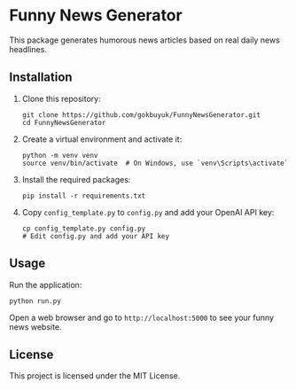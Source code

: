 # Funny News Generator

This package generates humorous news articles based on real daily news headlines.

## Installation

1. Clone this repository:
   ```
   git clone https://github.com/gokbuyuk/FunnyNewsGenerator.git
   cd FunnyNewsGenerator
   ```

2. Create a virtual environment and activate it:
   ```
   python -m venv venv
   source venv/bin/activate  # On Windows, use `venv\Scripts\activate`
   ```

3. Install the required packages:
   ```
   pip install -r requirements.txt
   ```

4. Copy `config_template.py` to `config.py` and add your OpenAI API key:
   ```
   cp config_template.py config.py
   # Edit config.py and add your API key
   ```

## Usage

Run the application:
```
python run.py
```

Open a web browser and go to `http://localhost:5000` to see your funny news website.

## License

This project is licensed under the MIT License.
